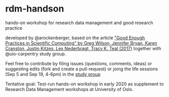 # rdm-handson

hands-on workshop for research data management and good research practice

developed by @arockenberger, based on the article ["Good Enough Practices in Scientific Computing" by Greg Wilson, Jennifer Bryan, Karen Cranston, Justin Kitzes, Lex Nederbragt, Tracy K. Teal (2017)](https://journals.plos.org/ploscompbiol/article?id=10.1371/journal.pcbi.1005510) together with @uio-carpentry study group.

Feel free to contribute by filing issues (questions, comments, ideas) or suggesting edits (fork and create a pull-request) or joing the life sessions (Sep 5 and Sep 19, 4-6pm) in the [study group](https://uio-carpentry.github.io/studyGroup/#portfolio)

Tentative goal: Test-run hands-on workshop in early 2020 as supplement to Research Data Management workshops at University of Oslo.


